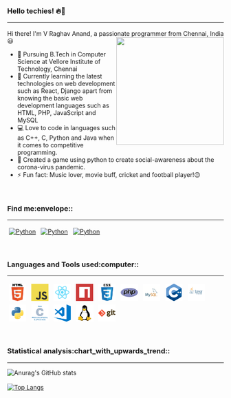### Hello techies! :fire:👋<hr>
Hi there! I'm V Raghav Anand, a passionate programmer from Chennai, India:smiley:
<img align="right" src="https://miro.medium.com/max/1600/0*C-cPP9D2MIyeexAT.gif" height=250 width=250>
<br>
- 🔭 Pursuing B.Tech in Computer Science at Vellore Institute of Technology, Chennai
- 🌱 Currently learning the latest technologies on web development such as React, Django apart from knowing the basic web development languages such as HTML, PHP, JavaScript and MySQL
- :computer: Love to code in languages such as C++, C, Python and Java when it comes to competitive programming. 
- :couple: Created a game using python to create social-awareness about the corona-virus pandemic.
- ⚡ Fun fact: Music lover, movie buff, cricket and football player!:wink:
<br>

<h3>Find me:envelope::</h3><hr>


<a href="https://www.linkedin.com/in/v-raghav-anand" target="_blank" rel="noopener noreferrer"> <img src="https://www.smartrecruiters.com/blog/wp-content/uploads/2015/07/wpid-thumbnail-580b18bcf2d33f3c09c7407594e7f9651-1200x1200.png" alt="Python" height="40" style="vertical-align:top; margin:4px"></a>
<a href="https://www.instagram.com/raghs_01/" target="_blank" rel="noopener noreferrer"> <img src="https://play-lh.googleusercontent.com/h9jWMwqb-h9hjP4THqrJ50eIwPekjv7QPmTpA85gFQ10PjV02CoGAcYLLptqd19Sa1iJ" alt="Python" height="40" style="vertical-align:top; margin:4px"></a>
<a href="https://github.com/raghav-001" target="_blank" rel="noopener noreferrer"> <img src="https://www.dsxhub.org/wp-content/uploads/2021/03/DataLab_-_Chapitre_0_-_Fabriquer_sa_station_de_mesure_connect_e_github-logo-640x320-1.png" alt="Python" height="40" style="vertical-align:top; margin:4px"> </a>
 

<br />
<h3>Languages and Tools used:computer::</h3><hr>
<p>
 <img src="https://raw.githubusercontent.com/github/explore/80688e429a7d4ef2fca1e82350fe8e3517d3494d/topics/html/html.png" alt="VS Code" height="40" style="vertical-align:top; margin:4px">
<img src="https://raw.githubusercontent.com/github/explore/80688e429a7d4ef2fca1e82350fe8e3517d3494d/topics/javascript/javascript.png" alt="Javascript" height="40" style="vertical-align:top; margin:4px">
  <img src="https://raw.githubusercontent.com/github/explore/80688e429a7d4ef2fca1e82350fe8e3517d3494d/topics/react/react.png" alt="VS Code" height="40" style="vertical-align:top; margin:4px">
 <img src="https://raw.githubusercontent.com/github/explore/80688e429a7d4ef2fca1e82350fe8e3517d3494d/topics/npm/npm.png" alt="VS Code" height="40" style="vertical-align:top; margin:4px">
<img src="https://raw.githubusercontent.com/github/explore/80688e429a7d4ef2fca1e82350fe8e3517d3494d/topics/css/css.png" alt="VS Code" height="40" style="vertical-align:top; margin:4px">
<img src="https://raw.githubusercontent.com/github/explore/80688e429a7d4ef2fca1e82350fe8e3517d3494d/topics/php/php.png" alt="VS Code" height="40" style="vertical-align:top; margin:4px">
 <img src="https://raw.githubusercontent.com/github/explore/80688e429a7d4ef2fca1e82350fe8e3517d3494d/topics/mysql/mysql.png" alt="VS Code" height="40" style="vertical-align:top; margin:4px">
<img src="https://raw.githubusercontent.com/github/explore/80688e429a7d4ef2fca1e82350fe8e3517d3494d/topics/cpp/cpp.png" alt="VS Code" height="40" style="vertical-align:top; margin:4px">
<img src="https://raw.githubusercontent.com/github/explore/80688e429a7d4ef2fca1e82350fe8e3517d3494d/topics/java/java.png" alt="Javascript" height="40" style="vertical-align:top; margin:4px">
<img src="https://raw.githubusercontent.com/github/explore/80688e429a7d4ef2fca1e82350fe8e3517d3494d/topics/python/python.png" alt="Python" height="40" style="vertical-align:top; margin:4px">
<img src="https://raw.githubusercontent.com/github/explore/80688e429a7d4ef2fca1e82350fe8e3517d3494d/topics/c/c.png" alt="VS Code" height="40" style="vertical-align:top; margin:4px">
<img src="https://raw.githubusercontent.com/github/explore/80688e429a7d4ef2fca1e82350fe8e3517d3494d/topics/visual-studio-code/visual-studio-code.png" alt="VS Code" height="40" style="vertical-align:top; margin:4px">
 <img src="https://raw.githubusercontent.com/github/explore/80688e429a7d4ef2fca1e82350fe8e3517d3494d/topics/linux/linux.png" alt="VS Code" height="40" style="vertical-align:top; margin:4px">
 <img src="https://raw.githubusercontent.com/github/explore/80688e429a7d4ef2fca1e82350fe8e3517d3494d/topics/git/git.png" alt="VS Code" height="40" style="vertical-align:top; margin:4px">
</p>
<br>

<h3>Statistical analysis:chart_with_upwards_trend::</h3><hr>

![Anurag's GitHub stats](https://github-readme-stats.vercel.app/api?username=raghav-001&show_icons=true&theme=tokyonight)<br><br>
[![Top Langs](https://github-readme-stats.vercel.app/api/top-langs/?username=raghav-001&layout=compact)](https://github.com/anuraghazra/github-readme-stats)

